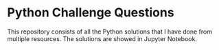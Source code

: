 # Python Challenge Questions

This repository consists of all the Python solutions that I have done from multiple resources. The solutions are showed in Jupyter Notebook.
